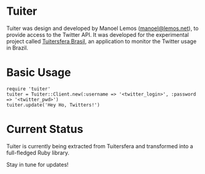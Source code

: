 # Tuiter #

Tuiter was design and developed by Manoel Lemos (manoel@lemos.net), to provide access to the Twitter API. It was developed for the experimental project called [Tuitersfera Brasil](http://tuitersfera.com.br), an application to monitor the Twitter usage in Brazil.

# Basic Usage #

    require 'tuiter'
    tuiter = Tuiter::Client.new(:username => '<twitter_login>', :password => '<twitter_pwd>')
    tuiter.update('Hey Ho, Twitters!')

# Current Status #

Tuiter is currently being extracted from Tuitersfera and transformed into a full-fledged Ruby library.

Stay in tune for updates!


